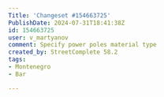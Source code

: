 ```yaml
---
Title: 'Changeset #154663725'
PublishDate: 2024-07-31T18:41:38Z
id: 154663725
user: v_martyanov
comment: Specify power poles material type
created_by: StreetComplete 58.2
tags:
- Montenegro
- Bar

---
```

